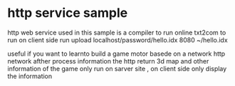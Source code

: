 # http service sample


http 
web service 
used in this sample is a compiler to run online txt2com
to run on client side run upload localhost/password/hello.idx
 8080 ~/hello.idx


useful if you want to learnto build a game motor basede
on a network http network afther process information
the http return 3d map and other information of the game
only run on sarver site , on client side only 
display the information








